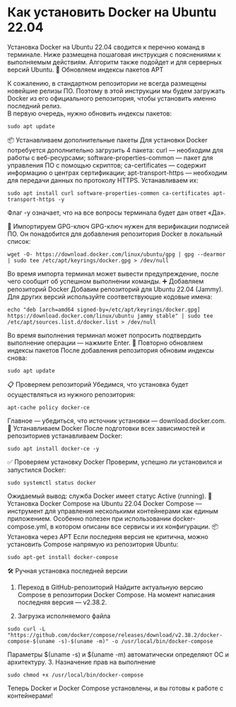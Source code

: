 # Как установить Docker на Ubuntu 22.04
Установка Docker на Ubuntu 22.04 сводится к перечню команд в терминале. Ниже размещена пошаговая инструкция с пояснениями к выполняемым действиям. Алгоритм также подойдет и для серверных версий Ubuntu.
🔄 Обновляем индексы пакетов APT

К сожалению, в стандартном репозитории не всегда размещены новейшие релизы ПО. Поэтому в этой инструкции мы будем загружать Docker из его официального репозитория, чтобы установить именно последний релиз.  
В первую очередь, нужно обновить индексы пакетов:
```
sudo apt update
```
📦 Устанавливаем дополнительные пакеты
Для установки Docker потребуется дополнительно загрузить 4 пакета:
curl — необходим для работы с веб-ресурсами;
software-properties-common — пакет для управления ПО с помощью скриптов;
ca-certificates — содержит информацию о центрах сертификации;
apt-transport-https — необходим для передачи данных по протоколу HTTPS.
Устанавливаем их:
```
sudo apt install curl software-properties-common ca-certificates apt-transport-https -y
```
Флаг -y означает, что на все вопросы терминала будет дан ответ «Да».

🔐 Импортируем GPG-ключ
GPG-ключ нужен для верификации подписей ПО. Он понадобится для добавления репозитория Docker в локальный список:
```
wget -O- https://download.docker.com/linux/ubuntu/gpg | gpg --dearmor | sudo tee /etc/apt/keyrings/docker.gpg > /dev/null
```
Во время импорта терминал может вывести предупреждение, после чего сообщит об успешном выполнении команды.
➕ Добавляем репозиторий Docker
Добавим репозиторий для Ubuntu 22.04 (Jammy). Для других версий используйте соответствующие кодовые имена:
```
echo "deb [arch=amd64 signed-by=/etc/apt/keyrings/docker.gpg] https://download.docker.com/linux/ubuntu jammy stable" | sudo tee /etc/apt/sources.list.d/docker.list > /dev/null
```
Во время выполнения терминал может попросить подтвердить выполнение операции — нажмите Enter.
🔄 Повторно обновляем индексы пакетов
После добавления репозитория обновим индексы снова:
```
sudo apt update
```
📋 Проверяем репозиторий
Убедимся, что установка будет осуществляться из нужного репозитория:
```
apt-cache policy docker-ce
```
Главное — убедиться, что источник установки — download.docker.com.
🐳 Устанавливаем Docker
После подготовки всех зависимостей и репозиториев устанавливаем Docker:
```
sudo apt install docker-ce -y
```
✅ Проверяем установку Docker
Проверим, успешно ли установился и запустился Docker:
```
sudo systemctl status docker
```
Ожидаемый вывод: служба Docker имеет статус Active (running).
🧩 Установка Docker Compose на Ubuntu 22.04
Docker Compose — инструмент для управления несколькими контейнерами как единым приложением.
Особенно полезен при использовании docker-compose.yml, в котором описаны все сервисы и их конфигурации.
📦 Установка через APT
Если последняя версия не критична, можно установить Compose напрямую из репозитория Ubuntu:
```
sudo apt-get install docker-compose
```
🛠️ Ручная установка последней версии
1. Переход в GitHub-репозиторий
Найдите актуальную версию Compose в репозитории Docker Compose.
На момент написания последняя версия — v2.38.2.

2. Загрузка исполняемого файла
```
sudo curl -L "https://github.com/docker/compose/releases/download/v2.38.2/docker-compose-$(uname -s)-$(uname -m)" -o /usr/local/bin/docker-compose
```
Параметры $(uname -s) и $(uname -m) автоматически определяют ОС и архитектуру.
3. Назначение прав на выполнение
```
sudo chmod +x /usr/local/bin/docker-compose
```
Теперь Docker и Docker Compose установлены, и вы готовы к работе с контейнерами!
